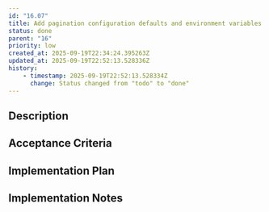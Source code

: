 ```yaml
---
id: "16.07"
title: Add pagination configuration defaults and environment variables
status: done
parent: "16"
priority: low
created_at: 2025-09-19T22:34:24.395263Z
updated_at: 2025-09-19T22:52:13.528336Z
history:
    - timestamp: 2025-09-19T22:52:13.528334Z
      change: Status changed from "todo" to "done"
---
```

## Description



## Acceptance Criteria
<!-- AC:BEGIN -->


<!-- AC:END -->

## Implementation Plan



## Implementation Notes


